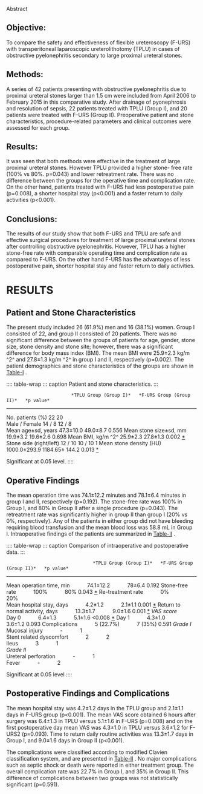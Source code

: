 Abstract

## Objective:

To compare the safety and effectiveness of flexible ureteroscopy (F-URS)
with transperitoneal laparoscopic ureterolithotomy (TPLU) in cases of
obstructive pyelonephritis secondary to large proximal ureteral stones.

## Methods:

A series of 42 patients presenting with obstructive pyelonephritis due
to proximal ureteral stones larger than 1.5 cm were included from April
2006 to February 2015 in this comparative study. After drainage of
pyonephrosis and resolution of sepsis, 22 patients treated with TPLU
(Group I), and 20 patients were treated with F-URS (Group II).
Preoperative patient and stone characteristics, procedure-related
parameters and clinical outcomes were assessed for each group.

## Results:

It was seen that both methods were effective in the treatment of large
proximal ureteral stones. However TPLU provided a higher stone- free
rate (100% vs 80%. p=0.043) and lower retreatment rate. There was no
difference between the groups for the operative time and complication
rate. On the other hand, patients treated with F-URS had less
postoperative pain (p=0.008), a shorter hospital stay (p\<0.001) and a
faster return to daily activities (p\<0.001).

## Conclusions:

The results of our study show that both F-URS and TPLU are safe and
effective surgical procedures for treatment of large proximal ureteral
stones after controlling obstructive pyelonephritis. However, TPLU has a
higher stone-free rate with comparable operating time and complication
rate as compared to F-URS. On the other hand F-URS has the advantages of
less postoperative pain, shorter hospital stay and faster return to
daily activities.

# RESULTS

## Patient and Stone Characteristics

The present study included 26 (61.9%) men and 16 (38.1%) women. Group I
consisted of 22, and group II consisted of 20 patients. There was no
significant difference between the groups of patients for age, gender,
stone size, stone density and stone site; however, there was a
significant difference for body mass index (BMI). The mean BMI were
25.9±2.3 kg/m ^2^ and 27.8±1.3 kg/m ^2^ in group I and II, respectively
(p=0.002). The patient demographics and stone characteristics of the
groups are shown in [Table-I](#) .

:::: table-wrap
::: caption
Patient and stone characteristics.
:::

                            *TPLU Group (Group I)*   *F-URS Group (Group II)*   *p value*
  ------------------------- ------------------------ -------------------------- ---------------
  No. patients (%)          22                       20                         
  Male / Female             14 / 8                   12 / 8                     
  Mean age±sd, years        47.3±10.0                49.0±8.7                   0.556
  Mean stone size±sd, mm    19.9±3.2                 19.6±2.6                   0.698
  Mean BMI, kg/m ^2^        25.9±2.3                 27.8±1.3                   0.002 [\*](#)
  Stone side (right/left)   12 / 10                  10 / 10                    1
  Mean stone density (HU)   1000.0±293.9             1184.65± 144.2             0.013 [\*](#)

Significant at 0.05 level.
::::

## Operative Findings

The mean operation time was 74.1±12.2 minutes and 78.1±6.4 minutes in
group I and II, respectively (p=0.192). The stone-free rate was 100% in
Group I, and 80% in Group II after a single procedure (p=0.043). The
retreatment rate was significantly higher in group II than group I (20%
vs 0%, respectively). Any of the patients in either group did not have
bleeding requiring blood transfusion and the mean blood loss was 58.8 mL
in Group I. Intraoperative findings of the patients are summarized in
[Table-II](#) .

:::: table-wrap
::: caption
Comparison of intraoperative and postoperative data.
:::

                                    *TPLU Group (Group I)*   *F-URS Group (Group II)*   *p value*
  --------------------------------- ------------------------ -------------------------- -----------------
  Mean operation time, min             74.1±12.2                78±6.4                  0.192
  Stone-free rate                      100%                     80%                     0.043 [\*](#)
  Re-treatment rate                    0%                       20%                     
  Mean hospital stay, days             4.2±1.2                  2.1±1.1                 0.001 [\*](#)
  Return to normal activity, days      13.3±1.7                 9.0±1.6                 0.001 [\*](#)
  *VAS score*                                                                           
  Day 0                                6.4±1.3                  5.1±1.6                 \<0.008 [\*](#)
  Day 1                                4.3±1.0                  3.6±1.2                 0.093
  Complications                        5 (22.7%)                7 (35%)                 0.591
  *Grade I*                                                                             
  Mucosal injury                       -                        1                       
  Stent related dyscomfort             2                        2                       
  Ileus                                3                        1                       
  *Grade II*                                                                            
  Ureteral perforation                 -                        1                       
  Fever                                -                        2                       

Significant at 0.05 level
::::

## Postoperative Findings and Complications

The mean hospital stay was 4.2±1.2 days in the TPLU group and 2.1±1.1
days in F-URS group (p\<0.001). The mean VAS score obtained 6 hours
after surgery was 6.4±1.3 in TPLU versus 5.1±1.6 in F-URS (p=0.008) and
on the first postoperative day mean VAS was 4.3±1.0 in TPLU versus
3.6±1.2 for F-URS2 (p=0.093). Time to return daily routine activities
was 13.3±1.7 days in Group I, and 9.0±1.6 days in Group II (p\<0.001).

The complications were classified according to modified Clavien
classification system, and are presented in [Table-II](#) . No major
complications such as septic shock or death were reported in either
treatment group. The overall complication rate was 22.7% in Group I, and
35% in Group II. This difference of complications between two groups was
not statistically significant (p=0.591).
